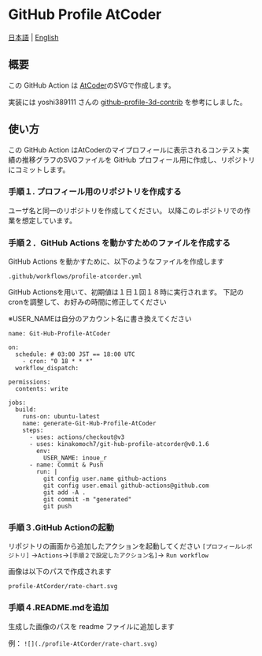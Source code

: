 # GitHub Profile AtCoder

[日本語](./docs/README.ja.md) | [English](./docs/README.en.md)

## 概要
この GitHub Action は [AtCoder](https://atcoder.jp/?lang=ja)のSVGで作成します。

実装には yoshi389111 さんの [github-profile-3d-contrib](https://github.com/yoshi389111/github-profile-3d-contrib) を参考にしました。

## 使い方

この GitHub Action はAtCoderのマイプロフィールに表示されるコンテスト実績の推移グラフのSVGファイルを GitHub プロフィール用に作成し、リポジトリにコミットします。

### 手順１. プロフィール用のリポジトリを作成する
ユーザ名と同一のリポジトリを作成してください。
以降このレポジトリでの作業を想定しています。

### 手順２．GitHub Actions を動かすためのファイルを作成する

GitHub Actions を動かすために、以下のようなファイルを作成します

``` .github/workflows/profile-atcorder.yml ```

GitHub Actionsを用いて、初期値は１日１回１８時に実行されます。
下記のcronを調整して、お好みの時間に修正してください

※USER_NAMEは自分のアカウント名に書き換えてください

```
name: Git-Hub-Profile-AtCoder

on:
  schedule: # 03:00 JST == 18:00 UTC
    - cron: "0 18 * * *"
  workflow_dispatch:

permissions:
  contents: write

jobs:
  build:
    runs-on: ubuntu-latest
    name: generate-Git-Hub-Profile-AtCoder
    steps:
      - uses: actions/checkout@v3
      - uses: kinakomoch7/git-hub-profile-atcorder@v0.1.6
        env:
          USER_NAME: inoue_r
      - name: Commit & Push
        run: |
          git config user.name github-actions
          git config user.email github-actions@github.com
          git add -A .
          git commit -m "generated"
          git push
```

### 手順３.GitHub Actionの起動

リポジトリの画面から追加したアクションを起動してください
```[プロフィールレポジトリ]``` ->```Actions```->```[手順２で設定したアクション名]```-> ```Run workflow```

画像は以下のパスで作成されます

```profile-AtCorder/rate-chart.svg```


### 手順４.README.mdを追加

生成した画像のパスを readme ファイルに追加します

例：
``` ![](./profile-AtCorder/rate-chart.svg) ```
